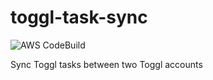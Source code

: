 # toggl-task-sync

![AWS CodeBuild](https://codebuild.eu-central-1.amazonaws.com/badges?uuid=eyJlbmNyeXB0ZWREYXRhIjoidEprQkNiaDdwQ2x2bWd3blk5K29IVDVQY1ZkaHppWGVFU1ZnZUg1UWZTRmUxMXNqSXNPS2dacXJRSGZuS0U4SVc5WWhZV3Q1QzJxTzcxb1p0R0lGSXhJPSIsIml2UGFyYW1ldGVyU3BlYyI6Ikd2ZFFGRUpwNHBrb1pSTWsiLCJtYXRlcmlhbFNldFNlcmlhbCI6MX0%3D&branch=master)

Sync Toggl tasks between two Toggl accounts
